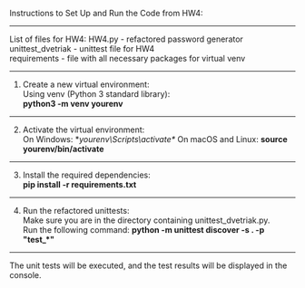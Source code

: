 Instructions to Set Up and Run the Code from HW4:

_________________________________________________
List of files for HW4:
HW4.py - refactored password generator\
unittest_dvetriak - unittest file for HW4\
requirements - file with all necessary packages for virtual venv
_________________________________________________
1) Create a new virtual environment:\
   Using venv (Python 3 standard library):\
   **python3 -m venv yourenv**
_________________________________________________

2) Activate the virtual environment:\
   On Windows: **yourenv\Scripts\activate\**
   On macOS and Linux: **source yourenv/bin/activate**
___________________________________________________
3) Install the required dependencies:\
   **pip install -r requirements.txt**
___________________________________________________
4) Run the refactored unittests:\
   Make sure you are in the directory containing unittest_dvetriak.py.\
   Run the following command: **python -m unittest discover -s . -p "test_*"**
____________________________________________________________________________
The unit tests will be executed, and the test results will be displayed in the console.

